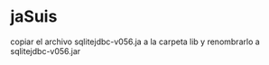 jaSuis
======


copiar el archivo sqlitejdbc-v056.ja a la carpeta lib y renombrarlo a sqlitejdbc-v056.jar